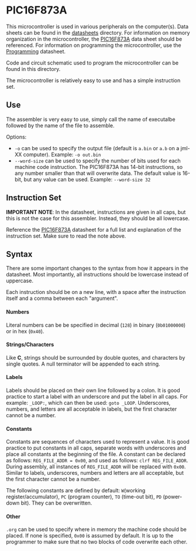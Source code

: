 # PIC16F873A

This microcontroller is used in various peripherals on the computer(s). Data
sheets can be found in the [datasheets](/docs/datasheets/) directory. For
information on memory organization in the microcontroller, the
[PIC16F873A](/docs/datasheets/PIC16F873A.pdf) data sheet should be referenced.
For information on programming the microcontroller, use the
[Programming](/docs/datasheets/PIC16F873A-Flash-Memory-Programming.pdf)
datasheet.

Code and circuit schematic used to program the microcontroller can be found in
this directory.

The microcontroller is relatively easy to use and has a simple instruction set.


## Use 
The assembler is very easy to use, simply call the name of executalbe followed
by the name of the file to assemble.

Options:
- `-o` can be used to specify the output file (default is `a.bin` or `a.b` on a 
  jml-XX computer). Example: `-o out.bin`
- `--word-size` can be used to specify the number of bits used for each machine
  code instruction. The PIC16F873A has 14-bit instructions, so any number
  smaller than that will overwrite data. The default value is 16-bit, but any
  value can be used. Example: `--word-size 32`


## Instruction Set 

**IMPORTANT NOTE**: In the datasheet, instructions are given in all caps, but this
is not the case for this assembler. Instead, they should be all lowercase.

Reference the [PIC16F873A](/docs/datasheets/PIC16F873A.pdf) datasheet for a full
list and explanation of the instruction set. Make sure to read the note above.


## Syntax

There are some important changes to the syntax from how it appears in the
datasheet. Most importantly, all instructions should be lowercase instead of
uppercase.

Each instruction should be on a new line, with a space after the instruction
itself and a comma between each "argument".

#### Numbers
Literal numbers can be be specified in decimal (`128`) in binary (`0b01000000`)
or in hex (`0x40`).

#### Strings/Characters
Like **C**, strings should be surrounded by double quotes, and characters by
single quotes. A null terminator will be appended to each string.

#### Labels
Labels should be placed on their own line followed by a colon. It is good
practice to start a label with an underscore and put the label in all caps. For
example: `_LOOP:`, which can then be used: `goto _LOOP`. Underscores, numbers,
and letters are all acceptable in labels, but the first character cannot be a
number.

#### Constants
Constants are sequences of characters used to represent a value. It is good
practice to put constants in all caps, separate words with underscores and place
all constants at the beginning of the file. A constant can be declared as
follows: `REG_FILE_ADDR = 0x00`, and used as follows: `clrf REG_FILE_ADDR`.
During assembly, all instances of `REG_FILE_ADDR` will be replaced with `0x00`.
Similar to labels, underscores, numbers and letters are all acceptable, but the
first character cannot be a number.

The following constants are defined by default: `W`(working 
register/accumulator), `PC` (program counter), `TO` (time-out bit), `PD`
(power-down bit). They can be overwritten.

#### Other
`.org` can be used to specify where in memory the machine code should be placed.
If none is specified, `0x00` is assumed by default. It is up to the programmer
to make sure that no two blocks of code overwrite each other.
